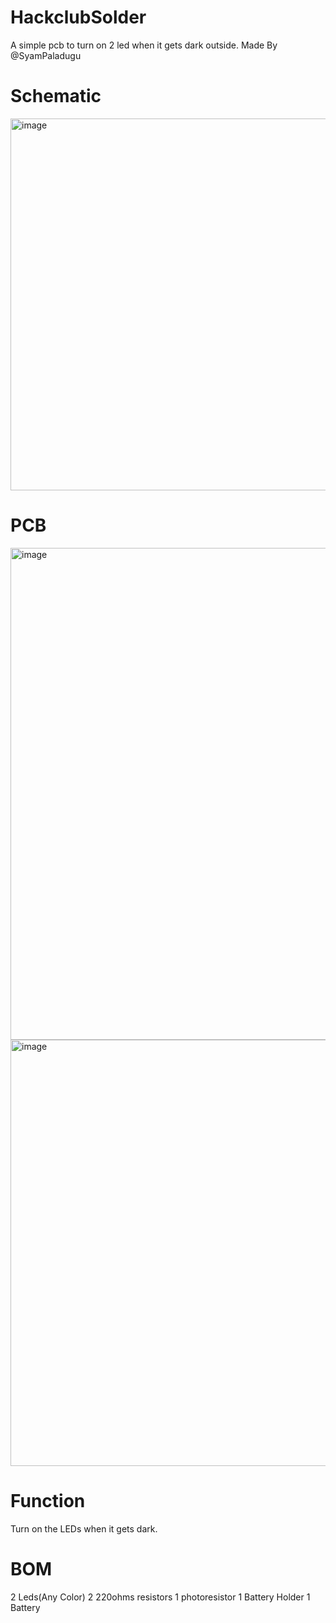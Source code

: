 # HackclubSolder
A simple pcb to turn on 2 led when it gets dark outside. Made By @SyamPaladugu


# Schematic

<img width="595" alt="image" src="https://github.com/user-attachments/assets/1623afe3-30b9-4429-8f38-e06c5d7fc066" />

# PCB

<img width="787" alt="image" src="https://github.com/user-attachments/assets/8f2b0cdb-afff-4944-9fff-6390979c6305" />

<img width="682" alt="image" src="https://github.com/user-attachments/assets/f3068581-889b-48be-8162-c547a1f9f2c8" />

# Function 
Turn on the LEDs when it gets dark.

# BOM
2 Leds(Any Color)
2 220ohms resistors
1 photoresistor
1 Battery Holder
1 Battery
